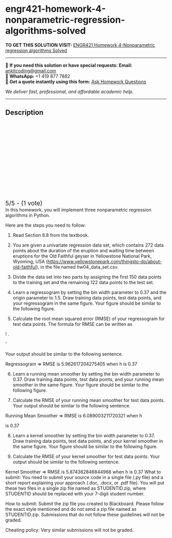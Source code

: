 # engr421-homework-4-nonparametric-regression-algorithms-solved
**TO GET THIS SOLUTION VISIT:** [ENGR421 Homework 4-Nonparametric regression algorithms Solved](https://www.ankitcodinghub.com/product/engr-421-dasc-521-introduction-to-machine-learning-solved-2/)


---

📩 **If you need this solution or have special requests:** **Email:** ankitcoding@gmail.com  
📱 **WhatsApp:** +1 419 877 7882  
📄 **Get a quote instantly using this form:** [Ask Homework Questions](https://www.ankitcodinghub.com/services/ask-homework-questions/)

*We deliver fast, professional, and affordable academic help.*

---

<h2>Description</h2>



<div class="kk-star-ratings kksr-auto kksr-align-center kksr-valign-top" data-payload="{&quot;align&quot;:&quot;center&quot;,&quot;id&quot;:&quot;113732&quot;,&quot;slug&quot;:&quot;default&quot;,&quot;valign&quot;:&quot;top&quot;,&quot;ignore&quot;:&quot;&quot;,&quot;reference&quot;:&quot;auto&quot;,&quot;class&quot;:&quot;&quot;,&quot;count&quot;:&quot;1&quot;,&quot;legendonly&quot;:&quot;&quot;,&quot;readonly&quot;:&quot;&quot;,&quot;score&quot;:&quot;5&quot;,&quot;starsonly&quot;:&quot;&quot;,&quot;best&quot;:&quot;5&quot;,&quot;gap&quot;:&quot;4&quot;,&quot;greet&quot;:&quot;Rate this product&quot;,&quot;legend&quot;:&quot;5\/5 - (1 vote)&quot;,&quot;size&quot;:&quot;24&quot;,&quot;title&quot;:&quot;ENGR421 Homework 4-Nonparametric regression algorithms Solved&quot;,&quot;width&quot;:&quot;138&quot;,&quot;_legend&quot;:&quot;{score}\/{best} - ({count} {votes})&quot;,&quot;font_factor&quot;:&quot;1.25&quot;}">

<div class="kksr-stars">

<div class="kksr-stars-inactive">
            <div class="kksr-star" data-star="1" style="padding-right: 4px">


<div class="kksr-icon" style="width: 24px; height: 24px;"></div>
        </div>
            <div class="kksr-star" data-star="2" style="padding-right: 4px">


<div class="kksr-icon" style="width: 24px; height: 24px;"></div>
        </div>
            <div class="kksr-star" data-star="3" style="padding-right: 4px">


<div class="kksr-icon" style="width: 24px; height: 24px;"></div>
        </div>
            <div class="kksr-star" data-star="4" style="padding-right: 4px">


<div class="kksr-icon" style="width: 24px; height: 24px;"></div>
        </div>
            <div class="kksr-star" data-star="5" style="padding-right: 4px">


<div class="kksr-icon" style="width: 24px; height: 24px;"></div>
        </div>
    </div>

<div class="kksr-stars-active" style="width: 138px;">
            <div class="kksr-star" style="padding-right: 4px">


<div class="kksr-icon" style="width: 24px; height: 24px;"></div>
        </div>
            <div class="kksr-star" style="padding-right: 4px">


<div class="kksr-icon" style="width: 24px; height: 24px;"></div>
        </div>
            <div class="kksr-star" style="padding-right: 4px">


<div class="kksr-icon" style="width: 24px; height: 24px;"></div>
        </div>
            <div class="kksr-star" style="padding-right: 4px">


<div class="kksr-icon" style="width: 24px; height: 24px;"></div>
        </div>
            <div class="kksr-star" style="padding-right: 4px">


<div class="kksr-icon" style="width: 24px; height: 24px;"></div>
        </div>
    </div>
</div>


<div class="kksr-legend" style="font-size: 19.2px;">
            5/5 - (1 vote)    </div>
    </div>
In this homework, you will implement three nonparametric regression algorithms in Python.

Here are the steps you need to follow:

1. Read Section 8.8 from the textbook.

2. You are given a univariate regression data set, which contains 272 data points about the duration of the eruption and waiting time between eruptions for the Old Faithful geyser in Yellowstone National Park, Wyoming, USA (https://www.yellowstonepark.com/thingsto-do/about-old-faithful), in the file named hw04_data_set.csv.

3. Divide the data set into two parts by assigning the first 150 data points to the training set and the remaining 122 data points to the test set.

4. Learn a regressogram by setting the bin width parameter to 0.37 and the origin parameter to 1.5. Draw training data points, test data points, and your regressogram in the same figure. Your figure should be similar to the following figure.

5. Calculate the root mean squared error (RMSE) of your regressogram for test data points. The formula for RMSE can be written as

! .

’$%&amp;$

Your output should be similar to the following sentence.

Regressogram =&gt; RMSE is 5.962617204275405 when h is 0.37

6. Learn a running mean smoother by setting the bin width parameter to 0.37. Draw training data points, test data points, and your running mean smoother in the same figure. Your figure should be similar to the following figure.

7. Calculate the RMSE of your running mean smoother for test data points. Your output should be similar to the following sentence.

Running Mean Smoother =&gt; RMSE is 6.089003211720321 when h

is 0.37

8. Learn a kernel smoother by setting the bin width parameter to 0.37. Draw training data points, test data points, and your kernel smoother in the same figure. Your figure should be similar to the following figure.

9. Calculate the RMSE of your kernel smoother for test data points. Your output should be similar to the following sentence.

Kernel Smoother =&gt; RMSE is 5.874362846844968 when h is 0.37 What to submit: You need to submit your source code in a single file (.py file) and a short report explaining your approach (.doc, .docx, or .pdf file). You will put these two files in a single zip file named as STUDENTID.zip, where STUDENTID should be replaced with your 7-digit student number.

How to submit: Submit the zip file you created to Blackboard. Please follow the exact style mentioned and do not send a zip file named as STUDENTID.zip. Submissions that do not follow these guidelines will not be graded.

Cheating policy: Very similar submissions will not be graded.
